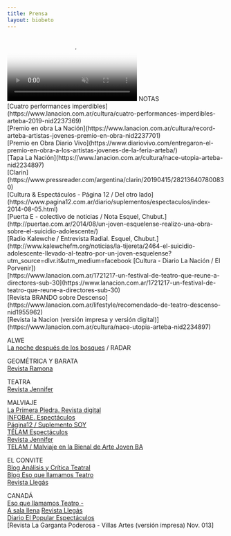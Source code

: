 ```yaml
---
title: Prensa
layout: biobeto
---
```

  <video autoplay loop muted class="video_prensa" poster="video.jpg">
    <source src="assets/videocover.mp4" type="video/mp4">
  </video>
NOTAS<br>
[Cuatro performances imperdibles](https://www.lanacion.com.ar/cultura/cuatro-performances-imperdibles-arteba-2019-nid2237369)<br>
[Premio en obra La Nación](https://www.lanacion.com.ar/cultura/record-arteba-artistas-jovenes-premio-en-obra-nid2237701)<br>
[Premio en Obra Diario Vivo](https://www.diariovivo.com/entregaron-el-premio-en-obra-a-los-artistas-jovenes-de-la-feria-arteba/)<br>
[Tapa La Nación](https://www.lanacion.com.ar/cultura/nace-utopia-arteba-nid2234897)<br>
[Clarin](https://www.pressreader.com/argentina/clarin/20190415/282136407800830)<br>
[Cultura & Espectáculos - Página 12 / Del otro lado](https://www.pagina12.com.ar/diario/suplementos/espectaculos/index-2014-08-05.html) <br>
[Puerta E - colectivo de noticias / Nota Esquel, Chubut.](http://puertae.com.ar/2014/08/un-joven-esquelense-realizo-una-obra-sobre-el-suicidio-adolescente/) <br>
[Radio Kalewche / Entrevista Radial. Esquel, Chubut.](http://www.kalewchefm.org/noticias/la-tijereta/2464-el-suicidio-adolescente-llevado-al-teatro-por-un-joven-esquelense?utm_source=dlvr.it&utm_medium=facebook
[Cultura - Diario La Nación / El Porvenir])<br>
[https://www.lanacion.com.ar/1721217-un-festival-de-teatro-que-reune-a-directores-sub-30](https://www.lanacion.com.ar/1721217-un-festival-de-teatro-que-reune-a-directores-sub-30)<br>
[Revista BRANDO sobre Descenso](https://www.lanacion.com.ar/lifestyle/recomendado-de-teatro-descenso-nid1955962)<br>
[Revista la Nacion (versión impresa y versión digital)](https://www.lanacion.com.ar/cultura/nace-utopia-arteba-nid2234897)<br>

ALWE<br>
[La noche después de los bosques](https://www.pagina12.com.ar/100475-la-noche-despues-de-los-bosques) / RADAR

GEOMÉTRICA Y BARATA<br>
[Revista Ramona](http://www.ramona.org.ar/node/64087)

TEATRA<br>
[Revista Jennifer](https://www.jennifer.net.ar/single-post/2017/08/08/A-1200-kilómetros)

MALVIAJE<br>
[La Primera Piedra. Revista digital](https://www.laprimerapiedra.com.ar/2015/09/entrevista-al-elenco-de-malviaje/)<br> 
[INFOBAE. Espectáculos](https://www.infobae.com/2015/10/19/1763490-se-reestrena-la-obra-teatro-malviaje/)<br>
[Página12 / Suplemento SOY](https://www.pagina12.com.ar/diario/suplementos/soy/1-4514-2016-03-30.html) <br>
[TÉLAM Espectáculos](http://www.telam.com.ar/notas/201606/149853-teatro-malviaje.html)<br>
[Revista Jennifer](https://www.jennifer.net.ar/single-post/2017/03/02/Productos-insolados)<br>
[TELAM / Malviaje en la Bienal de Arte Joven BA](http://www.telam.com.ar/notas/201709/207568-se-repone-en-la-bienal-de-arte-joven-malviaje.html)<br>

EL CONVITE<br>
[Blog Análisis y Crítica Teatral](http://analisisycriticateatral.blogspot.com/2013/08/el-convite-de-albertoantonio-romero-por.html)<br>
[Blog Eso que llamamos Teatro](http://esoquellamamosteatro.blogspot.com/2013/05/una-obra-de-epoca-con-seis-mujeres-en.html)<br>
[Revista Llegás](https://issuu.com/revista_llegas/docs/revista_llegas._edicion_182.)

CANADÁ<br>
[Eso que llamamos Teatro - ](http://esoquellamamosteatro.blogspot.com/2013/06/canada-cuando-el-teatro-independiente.html)<br>
[A sala llena](http://www.asalallenaonline.com.ar)
[Revista Llegás](https://www.facebook.com/168627203198958/photos/a.310360339025643.73383.168627203198958/553302858064722/?type=1&theater)<br> 
[Diario El Popular Espectáculos](http://www.diariopopular.com.ar/c173132)<br>
[Revista La Garganta Poderosa - Villas Artes (versión impresa) Nov. 013]